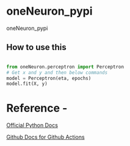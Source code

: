 # oneNeuron_pypi
oneNeuron_pypi


## How to use this

```python

from oneNeuron.perceptron import Perceptron
# Get x and y and then below commands
model = Perceptron(eta, epochs)
model.fit(X, y)

```

# Reference -
[Official Python Docs](https://packaging.python.org/tutorials/packaging-projects/)

[Github Docs for Github Actions](https://docs.github.com/en/enterprise-server@3.1/actions/automating-builds-and-tests/building-and-testing-python?learn=continuous_integration)
